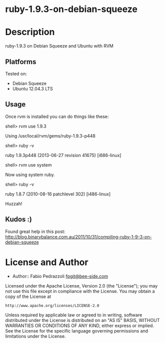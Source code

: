 ruby-1.9.3-on-debian-squeeze
============================

Description
===========

ruby-1.9.3 on Debian Squeeze and Ubuntu with RVM

## Platforms

Tested on:
* Debian Squeeze 
* Ubuntu 12.04.3 LTS

## Usage

Once rvm is installed you can do things like these:

shell> rvm use 1.9.3

Using /usr/local/rvm/gems/ruby-1.9.3-p448

shell> ruby -v

ruby 1.9.3p448 (2013-06-27 revision 41675) [i686-linux]

shell> rvm use system

Now using system ruby.

shell> ruby -v

ruby 1.8.7 (2010-08-16 patchlevel 302) [i486-linux]

Huzzah!

## Kudos :)

Found great help in this post: 
http://blog.binarybalance.com.au/2011/10/31/compiling-ruby-1-9-3-on-debian-squeeze



License and Author
==================

- Author:: Fabio Pedrazzoli <fpgit@bee-side.com>

Licensed under the Apache License, Version 2.0 (the "License");
you may not use this file except in compliance with the License.
You may obtain a copy of the License at

    http://www.apache.org/licenses/LICENSE-2.0

Unless required by applicable law or agreed to in writing, software
distributed under the License is distributed on an "AS IS" BASIS,
WITHOUT WARRANTIES OR CONDITIONS OF ANY KIND, either express or implied.
See the License for the specific language governing permissions and
limitations under the License.

